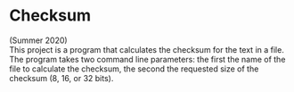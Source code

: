 # Checksum
(Summer 2020)<br>
This project is a program that calculates the checksum for the text in a file. The program takes two command line parameters: the first the name of the file to calculate the checksum, the second the requested size of the checksum (8, 16, or 32 bits).
